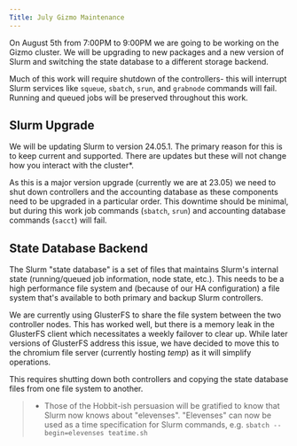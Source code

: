 ```yaml
---
Title: July Gizmo Maintenance
---
```


On August 5th from 7:00PM to 9:00PM we are going to be working on the Gizmo cluster.  We will be upgrading to new packages and a new version of Slurm and switching the state database to a different storage backend.

Much of this work will require shutdown of the controllers- this will interrupt Slurm services like `squeue`, `sbatch`, `srun`, and `grabnode` commands will fail.  Running and queued jobs will be preserved throughout this work.

## Slurm Upgrade

We will be updating Slurm to version 24.05.1.  The primary reason for this is to keep current and supported.  There are updates but these will not change how you interact with the cluster*.

As this is a major version upgrade (currently we are at 23.05) we need to shut down controllers and the accounting database as these components need to be upgraded in a particular order.  This downtime should be minimal, but during this work job commands (`sbatch`, `srun`) and accounting database commands (`sacct`) will fail.

## State Database Backend

The Slurm "state database" is a set of files that maintains Slurm's internal state (running/queued job information, node state, etc.).  This needs to be a high performance file system and (because of our HA configuration) a file system that's available to both primary and backup Slurm controllers.

We are currently using GlusterFS to share the file system between the two controller nodes.  This has worked well, but there is a memory leak in the GlusterFS client which necessitates a weekly failover to clear up.  While later versions of GlusterFS address this issue, we have decided to move this to the chromium file server (currently hosting _temp_) as it will simplify operations.

This requires shutting down both controllers and copying the state database files from one file system to another.

> * Those of the Hobbit-ish persuasion will be gratified to know that Slurm now knows about "elevenses". "Elevenses" can now be used as a time specification for Slurm commands, e.g. `sbatch --begin=elevenses teatime.sh`
